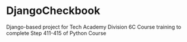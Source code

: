 # DjangoCheckbook
Django-based project for Tech Academy Division 6C Course training to complete Step 411-415 of Python Course
